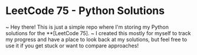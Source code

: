 # LeetCode 75 - Python Solutions 

~ Hey there! This is just a simple repo where I'm storing my Python solutions for the **[LeetCode 75].
~ I created this mostly for myself to track my progress and have a place to look back at my solutions, but feel free to use it if you get stuck or want to compare approaches!